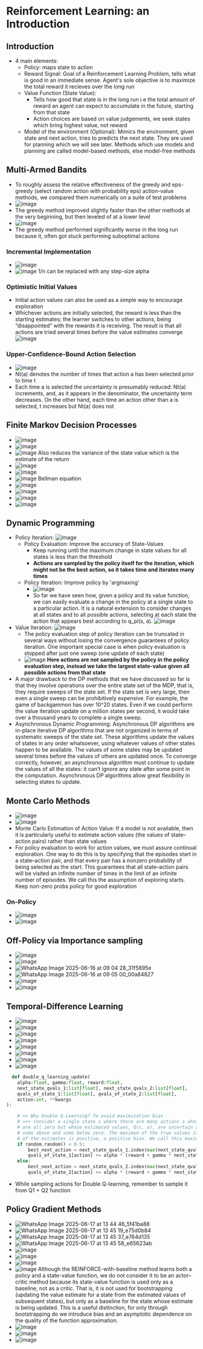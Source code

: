 # Reinforcement Learning: an Introduction

## Introduction
* 4 main elements:
  * Policy: maps state to action
  * Reward Signal: Goal of a Reinforcement Learning Problem, tells what is good in an immediate sense. Agent's sole objective is to maximize the total reward it recieves over the long run
  * Value Function (State Value):
     * Tells how good that state is in the long run i.e the total amount of reward an agent can expect to accumulate in the future, starting from that state
     * Action choices are based on value judgements, we seek states which bring highest value, not reward
  * Model of the environment (Optional): Mimics the environment, given state and next action, tries to predicts the next state. They are used for planning which we will see later.
    Methods which use models and planning are called model-based methods, else model-free methods

## Multi-Armed Bandits
* To roughly assess the relative effectiveness of the greedy and eps-greedy (select random action with probability eps) action-value methods, we compared them numerically on a suite of test problems
* ![image](https://github.com/user-attachments/assets/13df279c-e336-4e78-a3eb-5189cc43dd51)
* The greedy method improved slightly faster than the
other methods at the very beginning, but then leveled of at a lower level
* ![image](https://github.com/user-attachments/assets/78b015be-aed9-412a-8a3a-5665cc7a7ca5)
* The greedy method performed significantly worse in the long run because it, often got stuck performing suboptimal actions

### Incremental Implementation
* ![image](https://github.com/user-attachments/assets/b3e8824c-8180-4f5c-b0c9-83af210798d6)
* ![image](https://github.com/user-attachments/assets/94a5cd90-03b9-41f0-9ec4-e593ae7c6def) 1/n can be replaced with any step-size alpha

### Optimistic Initial Values
* Initial action values can also be used as a simple way to encourage exploration
* Whichever actions are initially selected, the reward is less than the starting estimates; the learner switches to
other actions, being “disappointed” with the rewards it is receiving. The result is that all
actions are tried several times before the value estimates converge
![image](https://github.com/user-attachments/assets/2e4af548-e2ac-42f4-9916-c966b42082ba)

### Upper-Confidence-Bound Action Selection
* ![image](https://github.com/user-attachments/assets/351a2b04-b532-493a-abba-b02f4929aca5)
* Nt(a) denotes the number of times that action a has
been selected prior to time t
* Each time a is selected the uncertainty is presumably
reduced: Nt(a) increments, and, as it appears in the denominator, the uncertainty term
decreases. On the other hand, each time an action other than a is selected, t increases but
Nt(a) does not

## Finite Markov Decision Processes
* ![image](https://github.com/user-attachments/assets/d5bf0c05-8fc2-4197-9836-faae6c5cff09)
* ![image](https://github.com/user-attachments/assets/8ceeb2ab-0af5-4fde-a2df-0d07a274c9cd)
* ![image](https://github.com/user-attachments/assets/61d37bc1-7404-4b71-a514-efc92d38b869)
  Also reduces the variance of the state value which is the estimate of the return
* ![image](https://github.com/user-attachments/assets/fbceef0a-8cf8-4ed7-80c3-b477b6aabb38)
* ![image](https://github.com/user-attachments/assets/b6e49429-b75b-4ad7-b553-078219a66a40)
* ![image](https://github.com/user-attachments/assets/0e668e8e-2190-44cd-b22b-d23155f07e55)
  Bellman equation
* ![image](https://github.com/user-attachments/assets/e6ac7732-cad8-4bd3-9166-347612c33521)
* ![image](https://github.com/user-attachments/assets/4af9a41b-b6e4-4658-a4a6-cd34a9121727)
* ![image](https://github.com/user-attachments/assets/27a913a4-f9cb-4d9c-93a8-0ed07b9c46c1)
* ![image](https://github.com/user-attachments/assets/d731311e-fe57-469a-a561-a66ea1fafff1)

## Dynamic Programming
* Policy Iteration:
  ![image](https://github.com/user-attachments/assets/4d22fb89-f625-49cb-ad1d-e885ffec098b)
  * Policy Evaluation: Improve the accuracy of State-Values
    * Keep running until the maximum change in state values for all states is less than the threshold
    * **Actions are sampled by the policy itself for the iteration, which might not be the best action, so it takes time and iterates many times**
  * Policy Iteration: Improve policy by 'argmaxing'
    * ![image](https://github.com/user-attachments/assets/724f9a12-e801-43d6-9301-df755b02be2a)
    * So far we have seen how, given a policy and its value function, we can easily evaluate a change in the policy at a single state to a particular action. It is a natural extension to consider changes at all states and to all possible actions, selecting at each state the action that appears best according to q_pi(s, a).
     ![image](https://github.com/user-attachments/assets/75000134-3b08-4c35-80d6-99aa1098874d)
* Value Iteration:
  ![image](https://github.com/user-attachments/assets/c20cb8f6-3116-4f0f-95d8-b8a11cf35650)
  * The policy evaluation step of policy iteration can be truncated in several ways without losing the convergence guarantees of policy iteration. One important special case is when policy evaluation is stopped after just one sweep (one update of each state)
  * ![image](https://github.com/user-attachments/assets/ca50eb74-dad5-437a-b92f-4baca6ddb013)
    **Here actions are not sampled by the policy in the policy evaluation step, instead we take the largest state-value given all possible actions from that state**
* A major drawback to the DP methods that we have discussed so far is that they involve
operations over the entire state set of the MDP, that is, they require sweeps of the state
set. If the state set is very large, then even a single sweep can be prohibitively expensive.
For example, the game of backgammon has over 10^20 states. Even if we could perform
the value iteration update on a million states per second, it would take over a thousand
years to complete a single sweep.
* Asynchronous Dynamic Programming: Asynchronous DP algorithms are in-place iterative DP algorithms that are not organized
in terms of systematic sweeps of the state set. These algorithms update the values of
states in any order whatsoever, using whatever values of other states happen to be
available. The values of some states may be updated several times before the values of
others are updated once. To converge correctly, however, an asynchronous algorithm
must continue to update the values of all the states: it can’t ignore any state after some
point in the computation. Asynchronous DP algorithms allow great flexibility in selecting
states to update.

## Monte Carlo Methods
* ![image](https://github.com/user-attachments/assets/7e36863b-6f06-4cd9-94c3-acd09d5815c2)
* ![image](https://github.com/user-attachments/assets/113bd28a-9eea-451e-968c-c8e6d5eaeff4)
* Monte Carlo Estimation of Action Value: If a model is not available, then it is particularly useful to estimate action values (the values of state–action pairs) rather than state values
* For policy evaluation to work for action
values, we must assure continual exploration. One way to do this is by specifying that
the episodes start in a state–action pair, and that every pair has a nonzero probability of
being selected as the start. This guarantees that all state–action pairs will be visited an
infinite number of times in the limit of an infinite number of episodes. We call this the
assumption of exploring starts. Keep non-zero probs policy for good exploration
### On-Policy
* ![image](https://github.com/user-attachments/assets/d5d395a0-1b3e-4342-9d72-771b9f11eb4a)
* ![image](https://github.com/user-attachments/assets/84bb5af0-af1c-4c6e-99c8-3b55d725c7f3)
## Off-Policy via Importance sampling
* ![image](https://github.com/user-attachments/assets/b7711099-aad3-48fe-b043-81441fb5ed07)
* ![image](https://github.com/user-attachments/assets/870d839c-bab7-418c-a913-c377a0c99d2f)
* ![WhatsApp Image 2025-06-16 at 09 04 28_31f5895e](https://github.com/user-attachments/assets/effa2b11-426a-41c1-a89a-5e8f954817db)
* ![WhatsApp Image 2025-06-16 at 09 05 00_00a84827](https://github.com/user-attachments/assets/c29a875e-85b1-4cd0-ae67-4d4d269666ee)
* ![image](https://github.com/user-attachments/assets/92879797-52b2-4425-a389-38f0cdde28d0)
* ![image](https://github.com/user-attachments/assets/f4c3fbd4-f7f6-4c9b-b8b2-96836c7406fb)

## Temporal-Difference Learning
* ![image](https://github.com/user-attachments/assets/1dc6b572-cbda-4c7d-b507-fa1a4d1c4534)
* ![image](https://github.com/user-attachments/assets/4a7596aa-7316-40cc-84f8-743d3808ba32)
* ![image](https://github.com/user-attachments/assets/82aeb3ca-a69a-4e5c-8c16-d125a47d5f67)
* ![image](https://github.com/user-attachments/assets/c9fdb18f-6b2f-4253-b30c-8a59984f5543)
* ![image](https://github.com/user-attachments/assets/5525a554-e503-4b93-b636-b24c47bbe874)
* ![image](https://github.com/user-attachments/assets/325b8c8f-e2f7-4d4f-a127-682a558cdb4d)
* ![image](https://github.com/user-attachments/assets/d0efbabe-13e7-4aa8-8b1a-8f3cfb0ebf2c)
* ![image](https://github.com/user-attachments/assets/ee107f91-07e1-4a64-92a9-717de451672e)
```python
  def double_q_learning_update(
    alpha:float, gamma:float, reward:float, 
    next_state_qvals_1:list[float], next_state_qvals_2:list[float], 
    qvals_of_state_1:list[float], qvals_of_state_2:list[float],
    action:int, **kwargs
):

    # >> Why Double Q-Learning? To avoid maximization bias
    # >>> consider a single state s where there are many actions a whose true values, q(s, a),
    # are all zero but whose estimated values, Q(s, a), are uncertain and thus distributed 
    # some above and some below zero. The maximum of the true values is zero, but the maximum
    # of the estimates is positive, a positive bias. We call this maximization bias.
    if random.random() < 0.5:
        best_next_action = next_state_qvals_1.index(max(next_state_qvals_1)) # take action from Q1 but take Q value estimate from Q2 <= for Q1 update
        qvals_of_state_1[action] += alpha * (reward + gamma * next_state_qvals_2[best_next_action] - qvals_of_state_1[action])
    else:
        best_next_action = next_state_qvals_2.index(max(next_state_qvals_2)) # take action from Q2 but take Q value estimate from Q1 <= for Q2 update
        qvals_of_state_2[action] += alpha * (reward + gamma * next_state_qvals_1[best_next_action] - qvals_of_state_2[action])
  ```
* While sampling actions for Double Q-learning, remember to sample it from Q1 + Q2 function

## Policy Gradient Methods
<!--
* ![image](https://github.com/user-attachments/assets/878f53ae-ffc6-42c2-bd76-9c0bb23b7810)
* ![image](https://github.com/user-attachments/assets/31dcdbeb-628c-4573-8882-88058d0cff12)
* ![image](https://github.com/user-attachments/assets/6796b6c8-5ca8-4307-bb48-4a6fd0e61c2b)
-->
* ![WhatsApp Image 2025-06-17 at 13 44 46_5f41ba88](https://github.com/user-attachments/assets/e8acb350-be46-43f1-8851-40617c1d7299)
* ![WhatsApp Image 2025-06-17 at 13 45 19_e75d0b84](https://github.com/user-attachments/assets/f6a6bc29-9c45-401f-a602-93fa728ca6ad)
* ![WhatsApp Image 2025-06-17 at 13 45 37_e764d135](https://github.com/user-attachments/assets/2cd1e53b-e51f-4c80-ade1-90d34f52e8de)
* ![WhatsApp Image 2025-06-17 at 13 45 58_e65623ab](https://github.com/user-attachments/assets/4c2231b1-2992-47ea-8e0b-94cba086a9d5)
* ![image](https://github.com/user-attachments/assets/d4514450-ee68-4659-a665-1a7acf626043)
* ![image](https://github.com/user-attachments/assets/d0e8fd80-297b-41bc-a981-c1e67725a54a)
* ![image](https://github.com/user-attachments/assets/411ad142-8147-49d5-91f0-b1b1a86b6475)
* ![image](https://github.com/user-attachments/assets/4f66b085-a334-4ac0-9ff3-64335a59966b)
  Although the REINFORCE-with-baseline method learns both a policy and a state-value
function, we do not consider it to be an actor–critic method because its state-value function
is used only as a baseline, not as a critic. That is, it is not used for bootstrapping (updating
the value estimate for a state from the estimated values of subsequent states), but only
as a baseline for the state whose estimate is being updated. This is a useful distinction,
for only through bootstrapping do we introduce bias and an asymptotic dependence
on the quality of the function approximation.
* ![image](https://github.com/user-attachments/assets/3af07b8b-ed34-466f-a0ff-a073f39e0686)
* ![image](https://github.com/user-attachments/assets/88880cab-29f0-4b00-bd44-71e99f3f2d23)
* ![image](https://github.com/user-attachments/assets/02bba5b0-e081-43a4-8c3f-d5af5ac31186)

